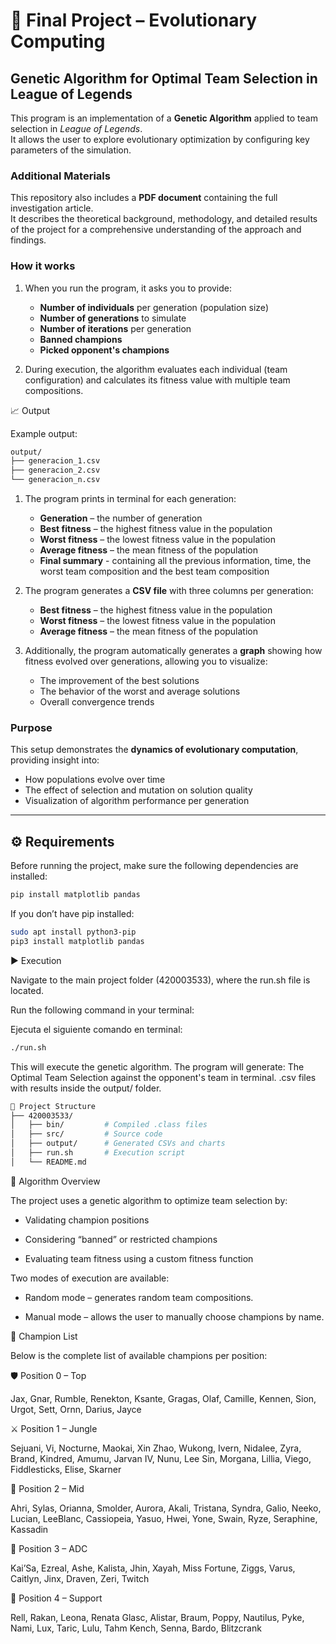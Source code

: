 # 🧬 Final Project – Evolutionary Computing
## Genetic Algorithm for Optimal Team Selection in League of Legends

This program is an implementation of a **Genetic Algorithm** applied to team selection in *League of Legends*.  
It allows the user to explore evolutionary optimization by configuring key parameters of the simulation.

### Additional Materials

This repository also includes a **PDF document** containing the full investigation article.  
It describes the theoretical background, methodology, and detailed results of the project for a comprehensive understanding of the approach and findings.

### How it works

1. When you run the program, it asks you to provide:
   - **Number of individuals** per generation (population size)  
   - **Number of generations** to simulate  
   - **Number of iterations** per generation
   - **Banned champions**
   - **Picked opponent's champions**

2. During execution, the algorithm evaluates each individual (team configuration) and calculates its fitness value with multiple team compositions.

📈 Output

Example output:
```bash
output/
├── generacion_1.csv
├── generacion_2.csv
└── generacion_n.csv
```
1. The program prints in terminal for each generation:
   - **Generation** – the number of generation
   - **Best fitness** – the highest fitness value in the population    
   - **Worst fitness** – the lowest fitness value in the population  
   - **Average fitness** – the mean fitness of the population
   - **Final summary** - containing all the previous information, time, the worst team composition and the best team composition
3. The program generates a **CSV file** with three columns per generation:
   - **Best fitness** – the highest fitness value in the population  
   - **Worst fitness** – the lowest fitness value in the population  
   - **Average fitness** – the mean fitness of the population

4. Additionally, the program automatically generates a **graph** showing how fitness evolved over generations, allowing you to visualize:
   - The improvement of the best solutions  
   - The behavior of the worst and average solutions  
   - Overall convergence trends

### Purpose

This setup demonstrates the **dynamics of evolutionary computation**, providing insight into:
- How populations evolve over time  
- The effect of selection and mutation on solution quality  
- Visualization of algorithm performance per generation

---

## ⚙️ Requirements

Before running the project, make sure the following dependencies are installed:

```bash
pip install matplotlib pandas
```
If you don’t have pip installed:
```bash
sudo apt install python3-pip
pip3 install matplotlib pandas
```
▶️ Execution

Navigate to the main project folder (420003533), where the run.sh file is located.

Run the following command in your terminal:

Ejecuta el siguiente comando en terminal:
```bash
./run.sh
```

This will execute the genetic algorithm.
The program will generate:
The Optimal Team Selection against the opponent's team in terminal.
.csv files with results inside the output/ folder.


```bash
🧩 Project Structure
├── 420003533/
│   ├── bin/         # Compiled .class files
│   ├── src/         # Source code
│   ├── output/      # Generated CSVs and charts
│   ├── run.sh       # Execution script
│   └── README.md
```

🧠 Algorithm Overview

The project uses a genetic algorithm to optimize team selection by:

- Validating champion positions

- Considering “banned” or restricted champions

- Evaluating team fitness using a custom fitness function

Two modes of execution are available:

- Random mode – generates random team compositions.

- Manual mode – allows the user to manually choose champions by name.

🧾 Champion List

Below is the complete list of available champions per position:

🛡️ Position 0 – Top

Jax, Gnar, Rumble, Renekton, Ksante, Gragas, Olaf, Camille, Kennen, Sion, Urgot, Sett, Ornn, Darius, Jayce

⚔️ Position 1 – Jungle

Sejuani, Vi, Nocturne, Maokai, Xin Zhao, Wukong, Ivern, Nidalee, Zyra, Brand, Kindred, Amumu, Jarvan IV, Nunu, Lee Sin, Morgana, Lillia, Viego, Fiddlesticks, Elise, Skarner

💪 Position 2 – Mid

Ahri, Sylas, Orianna, Smolder, Aurora, Akali, Tristana, Syndra, Galio, Neeko, Lucian, LeeBlanc, Cassiopeia, Yasuo, Hwei, Yone, Swain, Ryze, Seraphine, Kassadin

🎯 Position 3 – ADC

Kai’Sa, Ezreal, Ashe, Kalista, Jhin, Xayah, Miss Fortune, Ziggs, Varus, Caitlyn, Jinx, Draven, Zeri, Twitch

💫 Position 4 – Support

Rell, Rakan, Leona, Renata Glasc, Alistar, Braum, Poppy, Nautilus, Pyke, Nami, Lux, Taric, Lulu, Tahm Kench, Senna, Bardo, Blitzcrank


